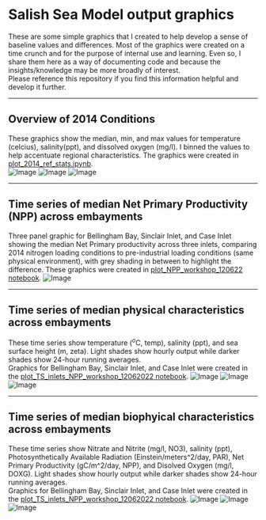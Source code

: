 # Salish Sea Model output graphics 
These are some simple graphics that I created to help develop a sense of baseline values and differences.  Most of the graphics were created on a time crunch and for the purpose of internal use and learning.  Even so, I share them here as a way of documenting code and because the insights/knowledge may be more broadly of interest.  
Please reference this repository if you find this information helpful and develop it further.       

---
Overview of 2014 Conditions
---
These graphics show the median, min, and max values for temperature (celcius), salinity(ppt), and dissolved oxygen (mg/l).  I binned the values to help accentuate regional characteristics.  The graphics were created in [plot_2014_ref_stats.ipynb](https://github.com/RachaelDMueller/SalishSeaModel-analysis/blob/main/notebooks/plot_2014_ref_stats.ipynb).  
![Image](https://github.com/RachaelDMueller/SalishSeaModel-analysis/blob/main/graphics/2014_SSS_stats.png)
![Image](https://github.com/RachaelDMueller/SalishSeaModel-analysis/blob/main/graphics/2014_SST_stats.png)
![Image](https://github.com/RachaelDMueller/SalishSeaModel-analysis/blob/main/graphics/2014_DO_stats.png)

---
Time series of median Net Primary Productivity (NPP) across embayments
---
Three panel graphic for Bellingham Bay, Sinclair Inlet, and Case Inlet showing the median Net Primary productivity across three inlets, comparing 2014 nitrogen loading conditions to pre-industrial loading conditions (same physical environment), with grey shading in between to highlight the difference. 
These graphics were created in [plot_NPP_workshop_120622 notebook](https://github.com/RachaelDMueller/SalishSeaModel-analysis/blob/main/NPP_workshop_120622/plot_NPP_workshop_120622.ipynb).
![Image](https://github.com/RachaelDMueller/SalishSeaModel-analysis/blob/main/graphics/3panel_NPP_B6262_S11620_C15325.png)

---
Time series of median physical characteristics across embayments
---
These time series show temperature ($^o$C, temp), salinity (ppt), and sea surface height (m, zeta). Light shades show hourly output while darker shades show 24-hour running averages.  
Graphics for Bellingham Bay, Sinclair Inlet, and Case Inlet were created in the [plot_TS_inlets_NPP_workshop_12062022 notebook](https://github.com/RachaelDMueller/SalishSeaModel-analysis/blob/main/NPP_workshop_120622/plot_TS_inlets_NPP_workshop_12062022.ipynb). 
![Image](https://github.com/RachaelDMueller/SalishSeaModel-analysis/blob/main/graphics/Median_Bellingham_TS_Physical4panel.png)
![Image](https://github.com/RachaelDMueller/SalishSeaModel-analysis/blob/main/graphics/Median_Sinclair_TS_Physical4panel.png)
![Image](https://github.com/RachaelDMueller/SalishSeaModel-analysis/blob/main/graphics/Median_Case_TS_Physical4panel.png)

---
Time series of median biophyical characteristics across embayments
---
These time series show Nitrate and Nitrite (mg/l, NO3), salinity (ppt), Photosynthetically Available Radiation (Einstein/meters^2/day, PAR), Net Primary Productivity (gC/m^2/day, NPP), and Disolved Oxygen (mg/l, DOXG). Light shades show hourly output while darker shades show 24-hour running averages.  
Graphics for Bellingham Bay, Sinclair Inlet, and Case Inlet were created in the [plot_TS_inlets_NPP_workshop_12062022 notebook](https://github.com/RachaelDMueller/SalishSeaModel-analysis/blob/main/NPP_workshop_120622/plot_TS_inlets_NPP_workshop_12062022.ipynb). 
![Image](https://github.com/RachaelDMueller/SalishSeaModel-analysis/blob/main/graphics/Median_Bellingham_NO3_salinity_PAR_NPP_DOXG_5panel.png)
![Image](https://github.com/RachaelDMueller/SalishSeaModel-analysis/blob/main/graphics/Median_Sinclair_NO3_salinity_PAR_NPP_DOXG_5panel.png)
![Image](https://github.com/RachaelDMueller/SalishSeaModel-analysis/blob/main/graphics/Median_Case_NO3_salinity_PAR_NPP_DOXG_5panel.png)

